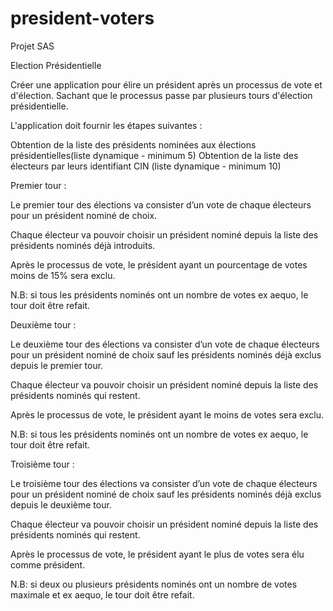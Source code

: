 # president-voters
Projet SAS

Election Présidentielle

Créer une application pour élire un président après un processus de vote et d'élection. Sachant que le processus passe par plusieurs tours d'élection présidentielle.

L'application doit fournir les étapes suivantes :

Obtention de la liste des présidents nominées aux élections présidentielles(liste dynamique - minimum 5)
Obtention de la liste des électeurs par leurs identifiant CIN (liste dynamique - minimum 10)

Premier tour :

Le premier tour des élections va consister d’un vote de chaque électeurs pour un président nominé de choix.

Chaque électeur va pouvoir choisir un président nominé depuis la liste des présidents nominés déjà introduits.

Après le processus de vote, le président ayant un pourcentage de votes moins de 15% sera exclu.

N.B: si tous les présidents nominés ont un nombre de votes ex aequo, le tour doit être refait.

Deuxième tour : 

Le deuxième tour des élections va consister d’un vote de chaque électeurs pour un président nominé de choix sauf les présidents nominés déjà exclus depuis le premier tour.

Chaque électeur va pouvoir choisir un président nominé depuis la liste des présidents nominés qui restent.

Après le processus de vote, le président ayant le moins de votes sera exclu.

N.B: si tous les présidents nominés ont un nombre de votes ex aequo, le tour doit être refait.

Troisième tour :

Le troisième tour des élections va consister d’un vote de chaque électeurs pour un président nominé de choix sauf les présidents nominés déjà exclus depuis le deuxième tour.

Chaque électeur va pouvoir choisir un président nominé depuis la liste des présidents nominés qui restent.

Après le processus de vote, le président ayant le plus de votes sera élu comme président.

N.B: si deux ou plusieurs présidents nominés ont un nombre de votes maximale et ex aequo, le tour doit être refait.
